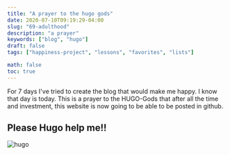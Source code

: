 ```yaml
---
title: "A prayer to the hugo gods"
date: 2020-07-10T09:19:29-04:00
slug: "69-adulthood"
description: "a prayer"
keywords: ["blog", "hugo"]
draft: false
tags: ["happiness-project", "lessons", "favorites", "lists"]

math: false
toc: true
---
```


For 7 days I've tried to create the blog that would make me happy. I know that day is today. This is a prayer to the HUGO-Gods that after all the time and investment, this website is now going to be able to be posted in github. 

<h2>Please Hugo help me!!</h2>

![hugo](/70-hugo.jpg)